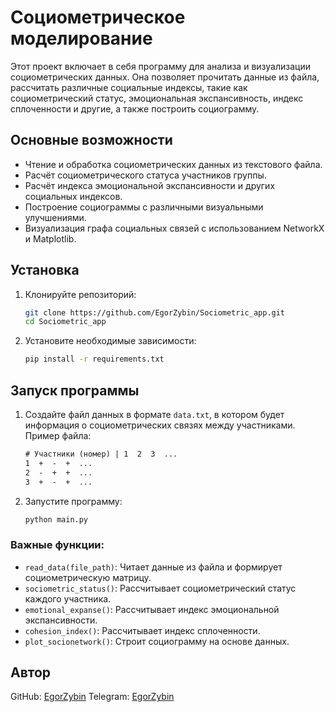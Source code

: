 # Социометрическое моделирование

Этот проект включает в себя программу для анализа и визуализации социометрических данных. Она позволяет прочитать данные из файла, рассчитать различные социальные индексы, такие как социометрический статус, эмоциональная экспансивность, индекс сплоченности и другие, а также построить социограмму.

## Основные возможности

- Чтение и обработка социометрических данных из текстового файла.
- Расчёт социометрического статуса участников группы.
- Расчёт индекса эмоциональной экспансивности и других социальных индексов.
- Построение социограммы с различными визуальными улучшениями.
- Визуализация графа социальных связей с использованием NetworkX и Matplotlib.

## Установка

1. Клонируйте репозиторий:
    ```bash
    git clone https://github.com/EgorZybin/Sociometric_app.git
    cd Sociometric_app
    ```

2. Установите необходимые зависимости:
    ```bash
    pip install -r requirements.txt
    ```

## Запуск программы

1. Создайте файл данных в формате `data.txt`, в котором будет информация о социометрических связях между участниками. Пример файла:
    ```data.txt
    # Участники (номер) | 1  2  3  ...
    1  +  -  +  ...
    2  -  +  +  ...
    3  +  -  +  ...
    ```

2. Запустите программу:
    ```bash
    python main.py
    ```

### Важные функции:

- `read_data(file_path)`: Читает данные из файла и формирует социометрическую матрицу.
- `sociometric_status()`: Рассчитывает социометрический статус каждого участника.
- `emotional_expanse()`: Рассчитывает индекс эмоциональной экспансивности.
- `cohesion_index()`: Рассчитывает индекс сплоченности.
- `plot_socionetwork()`: Строит социограмму на основе данных.

## Автор

GitHub: [EgorZybin](https://github.com/EgorZybin)
Telegram: [EgorZybin](https://t.me/raizzep)